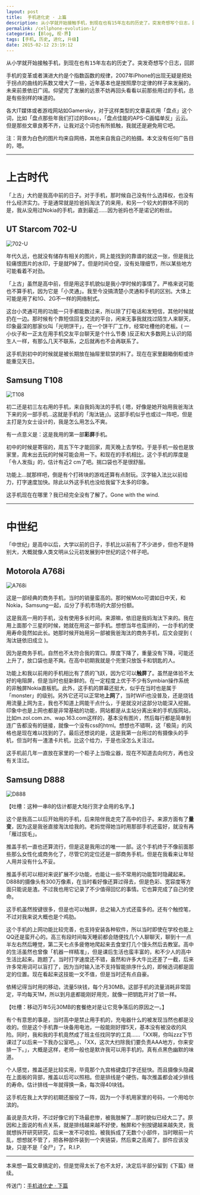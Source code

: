 ```yaml
---
layout: post
title:  手机进化史 · 上篇
description: 从小学就开始接触手机，到现在也有15年左右的历史了。突发奇想写个日志，回顾一下那些我曾经用过的手机。多图，较长文。
permalink: /cellphone-evolution-1/
categories: [Blog, 视·界]
tags: [手机, 历史, 进化, 升级]
date: 2015-02-12 23:19:12
--- 
```


<pre>从小学就开始接触手机，到现在也有15年左右的历史了。突发奇想写个日志，回顾一下那些我曾经用过的手机。多图，较长文。</pre>

手机的变革或者演进大约是个指数函数的规律，2007年iPhone的出现无疑是把处于拐点的曲线的系数又增大了一些，近年基本也是按照摩尔定律的样子来发展的，未来前景依旧广阔。仰望完了发展的远景不妨再回头看看以前那些用过的手机，总是有些别样的味道的。

各大IT媒体或者游戏网站如Gamersky，对于这样类型的文章喜欢用「盘点」这个词，比如「盘点那些年我们打过的Boss」，「盘点佳能的APS-C画幅单反」云云。但是那些文章良莠不齐，让我对这个词也有所抵触，我就还是避免用它吧。

注：背景为白色的图片均来自网络，其他来自我自己的拍摄。本文没有任何广告目的，嗯。

-----

# 上古时代

「上古」大约是我高中前的日子。对于手机，那时候自己没有什么选择权，也没有什么经济实力。于是通常就是捡爸妈淘汰了的来用，和另一个较大的群体不同的是，我从没用过Nokia的手机，直到最近……因为爸妈也不是诺记的粉丝。

## UT Starcom 702-U

![702-U](http://lanternd.qiniudn.com/Pic4Post/cellphone-evolution/UT-Starcom-702-U.jpg "UT Starcom 702-U")

年代久远，也就没有储存有相关的图片，网上能找到的靠谱的就这一张，但是我比较痛恨图片的水印，于是就P掉了。但是时间仓促，没有处理细节，所以某些地方可能看着不对劲。

「上古」虽然是高中前，但是用这手机貌似是我小学时候的事情了。严格来说可能也不算手机，因为它是「小灵通」。我至今没搞清楚小灵通和手机的区别。大体上可能是用了和1G、2G不一样的网络制式。

这台小灵通可用的功能一只手都能数过来，所以除了打电话和发短信，其他时候就扔在一边。那时候有个靠短信回复交流的平台，闲来无事我就找过陌生人来聊天，印象最深的那家伙叫「光明饼干」，在一个饼干厂工作，经常吐槽他的老板。( 一小伙子和一正太在用手机交友平台聊天是个什么节奏 )反正和大多数网上认识的陌生人一样，有那么几天不联系，之后就再也不会再联系了。

这手机到初中的时候就是被长期放在抽屉里软禁的料了。现在在家里翻箱倒柜或许能重见天日。

## Samsung T108

![T108](http://lanternd.qiniudn.com/Pic4Post/cellphone-evolution/Samsung-T108.jpg "Samsung T108")

初二还是初三左右用的手机，来自我妈淘汰的手机 ( 嗯，好像是她开始用我爸淘汰下来的另一部手机…这就是手机的「淘汰链」)。这部手机似乎也或过一阵吧，但是主打是为女士设计的，我是怎么用怎么不爽。

有一点意义是：这是我用的第一部**彩屏**手机。

初中的时候是寄宿的，周五下午才能回家，周天晚上去学校。于是手机一般也是放家里，周末出去玩的时候可能会用一下。和现在的手机相比，这个手机的厚度是「令人发指」的，估计有近2 cm了吧。揣口袋也不是很舒服。

功能上…就那样吧，倒是有个打砖块的游戏还算有点耐玩。汉字输入法比以前给力，打字速度加快。除此以外这手机也没给我留下太多的印象。

这手机现在在哪里？我已经完全没有了解了。Gone with the wind.

------

# 中世纪

「中世纪」是高中以后，大学以前的日子，手机比以前有了不少进步，但也不是特别大，大概就像人类文明从公元初发展到中世纪的这个样子吧。

## Motorola A768i

![A768i](http://lanternd.qiniudn.com/Pic4Post/cellphone-evolution/Motorola-A768i.jpg "Motorola A768i")

这是一部经典的商务手机，当时的销量蛮高的。那时候Moto可谓如日中天，和Nokia，Samsung一起，瓜分了手机市场的大部分份额。

这是我高一用的手机，没有使用多长时间。来源嘛，依旧是我妈淘汰下来的。我在用上面那个三星的时候，她就在用这一部手机。想想当年也蛮拼的，一台手机的使用寿命竟然如此长。她那时候开始用另一部被我爸淘汰的商务手机，后文会提到 ( 淘汰链依旧成立 )。

因为是商务手机，自然也不太符合我的胃口。厚度下降了，重量没有下降，可能还上升了，放口袋也是不爽。在高中初期我就是个兜里只放饭卡和钥匙的人。

功能上和我以前用的手机相比有了质的飞跃，因为它可以**触屏**了。虽然是体验不太好的电阻屏，但是当时也挺新鲜的。在一定程度上优于不少有Symbian操作系统的非触屏Nokia直板机。此外，这手机的屏幕还挺大，似乎在当时也是属于「monster」的级别。另外它还可以正常地**上网**了，当时WiFi也没普及，还是烧钱用流量上网为主，我也不知道上网能干点什么，于是就没对这部分功能深入挖掘。印象中也是上网也都是非常基础的功能，网站都是从主站分离出来的手机版网站，比如m.zol.com.zn、wap.163.com这样的，基本没有图片，然后每行都是简单到连广告都没有的链接，就像一个没有css的html。想想也不错啊，这「极简」的风格也是现在难以找到的了。最后还想说的是，这是我第一台用过的有摄像头的手机，但当时有一渣渣卡片机，比这个给力，于是也没怎么关注过。

这手机前几年一直放在家里的一个柜子上当吸尘器，现在不知道去向何方，再也没有关注过。

## Samsung D888

![D888](http://lanternd.qiniudn.com/Pic4Post/cellphone-evolution/Samsung-D888.jpg "Samsung D888")

【吐槽：这种一串8的估计都是大陆行货才会用的名字。】

这个是我高二以后开始用的手机，后来陪伴我走完了高中的日子。来源方面有了**量变**，因为这是我爸直接淘汰给我的。老妈觉得她当时用那部手机还蛮好，就没有再「雁过拔毛」。

推盖手机一直也还算流行，但是这是我用过的唯一一部。这个手机终于不像前面那些那么女性化或商务化了，尽管它的定位还是一部商务手机，但是在我看来让年轻人用并没有什么不妥。

推盖手机可以相对来说扩展不少功能，也能让一些不常用的功能暂时隐藏起来。D888的摄像头有300万像素，在当时看好像还算过得去，但是色彩、宽容度等方面只能说是渣。不过我也用它记录了不少值得回忆的事情。它也算完成了自己的使命。

这手机虽然按键很多，但是也可以触屏，总之输入方式还蛮多的。还有个触控笔，不过对我来说大概也是个鸡肋。

这个手机的上网功能比较完善，也支持安装各种软件，所以当时即使在学校也能上QQ还是蛮开心的。高三有段时间每天睡前都会随便找几个人聊聊天，聊到十一点半左右然后睡觉，第二天七点多疲倦地爬起来去食堂打几个馒头然后去教室。高中的生活虽然也曾像「机器一样精准」，但是课后生活也蛮丰富的，和不少人的高中生活比起来。跑题了。当时打字速度还不错，虽然和许多大牛比还差了一截，后来许多常用词可以盲打了，因为当时输入法不支持智能排序什么的，即候选词都是固定的位置。现在看起来这技能一文不值，但是当时还有点自豪。

依稀记得当时用的移动，流量5块钱，每个月30MB。这部手机的流量消耗非常固定，平均每天1M，所以到月底都能刚好用完，就像一把钥匙开对了锁一样。

【吐槽：移动万年5元30MB的套餐绝对是让它竞争落后的原因之一。】

有个有意思的事是，当时高中是禁止用手机的，充电器什么的被发现当然也都是没收的。但是这个手机靠一块备用电池，一般能刚好撑5天，基本没有被没收的风险。同时，我和我的手机竟然成了班主任找同学的工具……「XX啊，你叫zzz下节课过了以后来一下我办公室吧。」、「XX，这次大扫除我们要负责AAA地方，你来安排一下。」，大概是这样，老师一般也是默许我可以用手机的。真有点黑色幽默的味道。

个人感觉，推盖还是比较实用，毕竟那个九宫格键盘打字还挺快。而且摄像头隐藏在上面板的背部，推盖以后可以照相。但是排线是个硬伤，每次推盖都会减少排线的寿命。估计排线一年就得换一条，每次得40块钱。

这手机在我上大学的初期还服役了一阵，因为一个手机用家里的号码，一个用哈尔滨的。

虽说是员大将，不过好像它的下场最悲惨，被我肢解了…那时貌似已经大二了。原因和上面说的有点关系，就是排线越来越不好使，触屏和个别按键越来越失灵，我就想拆开研究研究，后来一发不可收拾，被我拆成了无数个小部件，当时眼前一片乱，想想就不管了，把各种部件装到一个夹链袋，然后束之高阁了。部件应该没缺，只是不是「全尸」了。R.I.P.

------

本来想一篇文章搞定的，但是觉得太长了也不太好，决定后半部分留到《下篇》继续。

传送门：[手机进化史 · 下篇](http://dlyang.me/cellphone-evolution-2)